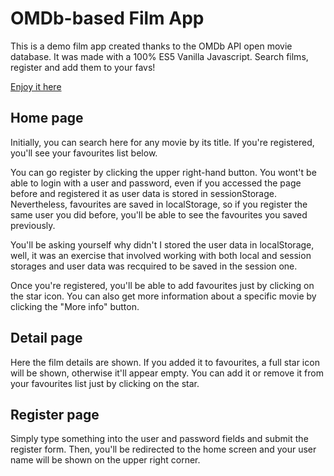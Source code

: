 # OMDb-based Film App
This is a demo film app created thanks to the OMDb API open movie database. It was made with a 100% ES5 Vanilla Javascript. Search films, register and add them to your favs!

[Enjoy it here](https://erikmonjas.github.io/film-app/index.html)

## Home page
Initially, you can search here for any movie by its title. If you're registered, you'll see your favourites list below. 

You can go register by clicking the upper right-hand button. You wont't be able to login with a user and password, even if you accessed the page before and registered it as user data is stored in sessionStorage. Nevertheless, favourites are saved in localStorage, so if you register the same user you did before, you'll be able to see the favourites you saved previously. 

You'll be asking yourself why didn't I stored the user data in localStorage, well, it was an exercise that involved working with both local and session storages and user data was recquired to be saved in the session one.

Once you're registered, you'll be able to add favourites just by clicking on the star icon. You can also get more information about a specific movie by clicking the "More info" button.

## Detail page

Here the film details are shown. If you added it to favourites, a full star icon will be shown, otherwise it'll appear empty. You can add it or remove it from your favourites list just by clicking on the star.

## Register page

Simply type something into the user and password fields and submit the register form. Then, you'll be redirected to the home screen and your user name will be shown on the upper right corner.
